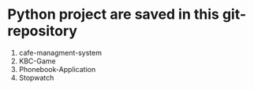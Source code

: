 # Python project are saved in this git-repository

1. cafe-managment-system
2. KBC-Game
3. Phonebook-Application
4. Stopwatch
